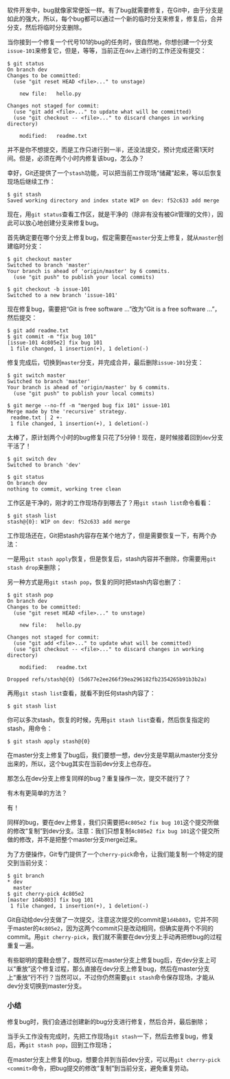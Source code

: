 软件开发中，bug就像家常便饭一样。有了bug就需要修复，在Git中，由于分支是如此的强大，所以，每个bug都可以通过一个新的临时分支来修复，修复后，合并分支，然后将临时分支删除。

当你接到一个修复一个代号101的bug的任务时，很自然地，你想创建一个分支`issue-101`来修复它，但是，等等，当前正在`dev`上进行的工作还没有提交：

```
$ git status
On branch dev
Changes to be committed:
  (use "git reset HEAD <file>..." to unstage)

	new file:   hello.py

Changes not staged for commit:
  (use "git add <file>..." to update what will be committed)
  (use "git checkout -- <file>..." to discard changes in working directory)

	modified:   readme.txt
```

并不是你不想提交，而是工作只进行到一半，还没法提交，预计完成还需1天时间。但是，必须在两个小时内修复该bug，怎么办？

幸好，Git还提供了一个`stash`功能，可以把当前工作现场“储藏”起来，等以后恢复现场后继续工作：

```
$ git stash
Saved working directory and index state WIP on dev: f52c633 add merge
```

现在，用`git status`查看工作区，就是干净的（除非有没有被Git管理的文件），因此可以放心地创建分支来修复bug。

首先确定要在哪个分支上修复bug，假定需要在`master`分支上修复，就从`master`创建临时分支：

```
$ git checkout master
Switched to branch 'master'
Your branch is ahead of 'origin/master' by 6 commits.
  (use "git push" to publish your local commits)

$ git checkout -b issue-101
Switched to a new branch 'issue-101'
```

现在修复bug，需要把“Git is free software ...”改为“Git is a free software ...”，然后提交：

```
$ git add readme.txt 
$ git commit -m "fix bug 101"
[issue-101 4c805e2] fix bug 101
 1 file changed, 1 insertion(+), 1 deletion(-)
```

修复完成后，切换到`master`分支，并完成合并，最后删除`issue-101`分支：

```
$ git switch master
Switched to branch 'master'
Your branch is ahead of 'origin/master' by 6 commits.
  (use "git push" to publish your local commits)

$ git merge --no-ff -m "merged bug fix 101" issue-101
Merge made by the 'recursive' strategy.
 readme.txt | 2 +-
 1 file changed, 1 insertion(+), 1 deletion(-)
```

太棒了，原计划两个小时的bug修复只花了5分钟！现在，是时候接着回到`dev`分支干活了！

```
$ git switch dev
Switched to branch 'dev'

$ git status
On branch dev
nothing to commit, working tree clean
```

工作区是干净的，刚才的工作现场存到哪去了？用`git stash list`命令看看：

```
$ git stash list
stash@{0}: WIP on dev: f52c633 add merge
```

工作现场还在，Git把stash内容存在某个地方了，但是需要恢复一下，有两个办法：

一是用`git stash apply`恢复，但是恢复后，stash内容并不删除，你需要用`git stash drop`来删除；

另一种方式是用`git stash pop`，恢复的同时把stash内容也删了：

```
$ git stash pop
On branch dev
Changes to be committed:
  (use "git reset HEAD <file>..." to unstage)

	new file:   hello.py

Changes not staged for commit:
  (use "git add <file>..." to update what will be committed)
  (use "git checkout -- <file>..." to discard changes in working directory)

	modified:   readme.txt

Dropped refs/stash@{0} (5d677e2ee266f39ea296182fb2354265b91b3b2a)
```

再用`git stash list`查看，就看不到任何stash内容了：

```
$ git stash list
```

你可以多次stash，恢复的时候，先用`git stash list`查看，然后恢复指定的stash，用命令：

```
$ git stash apply stash@{0}
```

在master分支上修复了bug后，我们要想一想，dev分支是早期从master分支分出来的，所以，这个bug其实在当前dev分支上也存在。

那怎么在dev分支上修复同样的bug？重复操作一次，提交不就行了？

有木有更简单的方法？

有！

同样的bug，要在dev上修复，我们只需要把`4c805e2 fix bug 101`这个提交所做的修改“复制”到dev分支。注意：我们只想复制`4c805e2 fix bug 101`这个提交所做的修改，并不是把整个master分支merge过来。

为了方便操作，Git专门提供了一个`cherry-pick`命令，让我们能复制一个特定的提交到当前分支：

```
$ git branch
* dev
  master
$ git cherry-pick 4c805e2
[master 1d4b803] fix bug 101
 1 file changed, 1 insertion(+), 1 deletion(-)
```

Git自动给dev分支做了一次提交，注意这次提交的commit是`1d4b803`，它并不同于master的`4c805e2`，因为这两个commit只是改动相同，但确实是两个不同的commit。用`git cherry-pick`，我们就不需要在dev分支上手动再把修bug的过程重复一遍。

有些聪明的童鞋会想了，既然可以在master分支上修复bug后，在dev分支上可以“重放”这个修复过程，那么直接在dev分支上修复bug，然后在master分支上“重放”行不行？当然可以，不过你仍然需要`git stash`命令保存现场，才能从dev分支切换到master分支。

### 小结

修复bug时，我们会通过创建新的bug分支进行修复，然后合并，最后删除；

当手头工作没有完成时，先把工作现场`git stash`一下，然后去修复bug，修复后，再`git stash pop`，回到工作现场；

在master分支上修复的bug，想要合并到当前dev分支，可以用`git cherry-pick <commit>`命令，把bug提交的修改“复制”到当前分支，避免重复劳动。